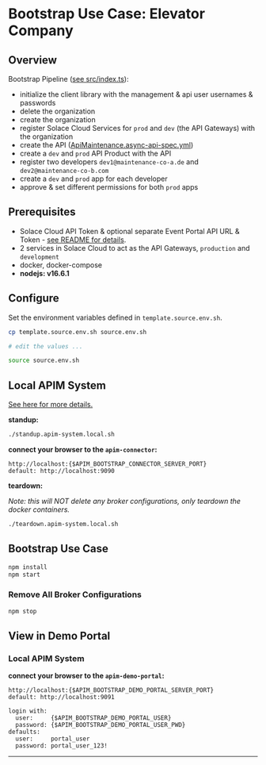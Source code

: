 # Bootstrap Use Case: Elevator Company

## Overview
Bootstrap Pipeline ([see src/index.ts](./src/index.ts)):

- initialize the client library with the management & api user usernames & passwords
- delete the organization
- create the organization
- register Solace Cloud Services for `prod` and `dev` (the API Gateways) with the organization
- create the API ([ApiMaintenance.async-api-spec.yml](./asyncapi-specs/ApiMaintenance.asyncapi-spec.yml))
- create a `dev` and `prod` API Product with the API
- register two developers `dev1@maintenance-co-a.de` and `dev2@maintenance-co-b.com`
- create a `dev` and `prod` app for each developer
- approve & set different permissions for both `prod` apps

## Prerequisites

- Solace Cloud API Token & optional separate Event Portal API URL & Token - [see README for details](https://github.com/solace-iot-team/solace-apim-reference-designs).
- 2 services in Solace Cloud to act as the API Gateways, `production` and `development`
- docker, docker-compose
- **nodejs: v16.6.1**


## Configure

Set the environment variables defined in `template.source.env.sh`.

````bash
cp template.source.env.sh source.env.sh

# edit the values ...

source source.env.sh
````

## Local APIM System
[See here for more details.](../../../apim-system/local)

**standup:**
````bash
./standup.apim-system.local.sh
````

**connect your browser to the `apim-connector`:**
````
http://localhost:{$APIM_BOOTSTRAP_CONNECTOR_SERVER_PORT}
default: http://localhost:9090
````

**teardown:**

_Note: this will NOT delete any broker configurations, only teardown the docker containers._

````bash
./teardown.apim-system.local.sh
````

## Bootstrap Use Case

````bash
npm install
npm start
````

### Remove All Broker Configurations
````bash
npm stop
````

## View in Demo Portal
### Local APIM System
**connect your browser to the `apim-demo-portal`:**
````
http://localhost:{$APIM_BOOTSTRAP_DEMO_PORTAL_SERVER_PORT}
default: http://localhost:9091

login with:
  user:     {$APIM_BOOTSTRAP_DEMO_PORTAL_USER}
  password: {$APIM_BOOTSTRAP_DEMO_PORTAL_USER_PWD}
defaults:
  user:     portal_user
  password: portal_user_123!
````


---
